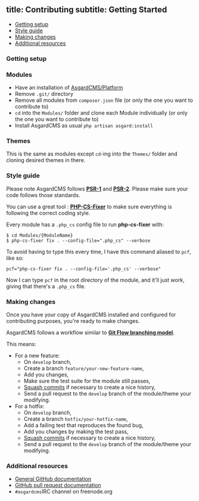 title: Contributing
subtitle: Getting Started
-------

- [Getting setup](#getting-setup)
- [Style guide](#style-guide)
- [Making changes](#making-changes)
- [Additional resources](#additional-resources)

### <a name="getting-setup" class="anchor" href="#getting-setup"></a> Getting setup

### Modules 

- Have an installation of [AsgardCMS/Platform](https://github.com/AsgardCms/Platform) 
- Remove `.git/` directory
- Remove all modules from `composer.json` file (or only the one you want to contribute to)
- `cd` into the `Modules/` folder and clone each Module individually (or only the one you want to contribute to)
- Install AsgardCMS as usual `php artisan asgard:install`

### Themes

This is the same as modules except `cd`-ing into the `Themes/` folder and cloning desired themes in there.

### <a name="style-guide" class="anchor" href="#style-guide"></a> Style guide

Please note AsgardCMS follows **[PSR-1](http://www.php-fig.org/psr/psr-1/)** and **[PSR-2](http://www.php-fig.org/psr/psr-2/)**. Please make sure your code follows those standards.

You can use a great tool : **[PHP-CS-Fixer](https://github.com/FriendsOfPHP/PHP-CS-Fixer)** to make sure everything is following the correct coding style.

Every module has a `.php_cs` config file to run **php-cs-fixer** with:

``` .language-bash
$ cd Modules/{ModuleName}
$ php-cs-fixer fix . --config-file=".php_cs" --verbose
```

To avoid having to type this every time, I have this command aliased to `pcf`, like so:

``` .language-bash
pcf="php-cs-fixer fix . --config-file='.php_cs' --verbose"
```
Now I can type `pcf` in the root directory of the module, and it'll just work, giving that there's a `.php_cs` file.


### <a name="making-changes" class="anchor" href="#making-changes"></a> Making changes

Once you have your copy of AsgardCMS installed and configured for contributing purposes, you're ready to make changes.

AsgardCMS follows a workflow similar to **[Git Flow branching model](https://www.atlassian.com/git/tutorials/comparing-workflows/gitflow-workflow/)**.

This means:

- For a new feature: 
	- On `develop` branch,
	- Create a branch `feature/your-new-feature-name`,
	- Add you changes,
	- Make sure the test suite for the module still passes,
	- [Squash commits](https://ariejan.net/2011/07/05/git-squash-your-latests-commits-into-one/) if necessary to create a nice history,
	- Send a pull request to the `develop` branch of the module/theme your modifying.
- For a hotfix:
	- On `develop` branch,
	- Create a branch `hotfix/your-hotfix-name`,
	- Add a failing test that reproduces the found bug,
	- Add you changes by making the test pass,
	- [Squash commits](https://ariejan.net/2011/07/05/git-squash-your-latests-commits-into-one/) if necessary to create 	a nice history,
	- Send a pull request to the `develop` branch of the module/theme your modifying.
	

### <a name="additional-resources" class="anchor" href="#additional-resources"></a> Additional resources

* [General GitHub documentation](http://help.github.com/)
* [GitHub pull request documentation](http://help.github.com/send-pull-requests/)
* `#asgardcms`IRC channel on freenode.org

